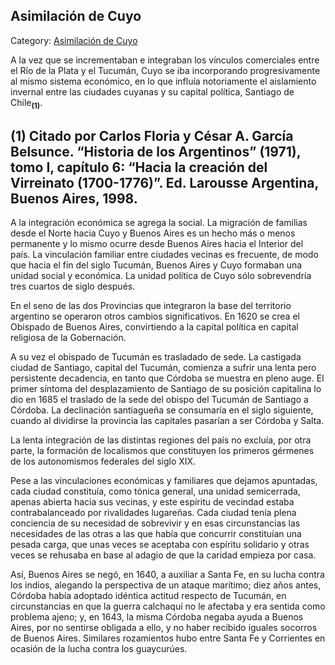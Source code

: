 ## Asimilación de Cuyo

Category: [Asimilación de Cuyo](http://descubrircorrientes.com.ar/2012/index.php/635-historia-desde-el-origen-hasta-1814/corrientes-en-el-siglo-xvii-periodo-1600-1750/asimilacion-de-cuyo)

A la vez que se incrementaban e integraban los vínculos comerciales entre el Río de la Plata y el Tucumán, Cuyo se iba incorporando progresivamente al mismo sistema económico, en lo que influía notoriamente el aislamiento invernal entre las ciudades cuyanas y su capital política, Santiago de Chile<sub><strong>(1)</strong></sub>.

## **(1) Citado por Carlos Floria y César A. García Belsunce. “Historia de los Argentinos” (1971), tomo I, capítulo 6: “Hacia la creación del Virreinato (1700-1776)”. Ed. Larousse Argentina, Buenos Aires, 1998.**

A la integración económica se agrega la social. La migración de familias desde el Norte hacia Cuyo y Buenos Aires es un hecho más o menos permanente y lo mismo ocurre desde Buenos Aires hacia el Interior del país. La vinculación familiar entre ciudades vecinas es frecuente, de modo que hacia el fin del siglo Tucumán, Buenos Aires y Cuyo formaban una unidad social y económica. La unidad política de Cuyo sólo sobrevendría tres cuartos de siglo después.

En el seno de las dos Provincias que integraron la base del territorio argentino se operaron otros cambios significativos. En 1620 se crea el Obispado de Buenos Aires, convirtiendo a la capital política en capital religiosa de la Gobernación.

A su vez el obispado de Tucumán es trasladado de sede. La castigada ciudad de Santiago, capital del Tucumán, comienza a sufrir una lenta pero persistente decadencia, en tanto que Córdoba se muestra en pleno auge. El primer síntoma del desplazamiento de Santiago de su posición capitalina lo dio en 1685 el traslado de la sede del obispo del Tucumán de Santiago a Córdoba. La declinación santiagueña se consumaría en el siglo siguiente, cuando al dividirse la provincia las capitales pasarían a ser Córdoba y Salta.

La lenta integración de las distintas regiones del país no excluía, por otra parte, la formación de localismos que constituyen los primeros gérmenes de los autonomismos federales del siglo XIX.

Pese a las vinculaciones económicas y familiares que dejamos apuntadas, cada ciudad constituía, como tónica general, una unidad semicerrada, apenas abierta hacia sus vecinas, y este espíritu de vecindad estaba contrabalanceado por rivalidades lugareñas. Cada ciudad tenía plena conciencia de su necesidad de sobrevivir y en esas circunstancias las necesidades de las otras a las que había que concurrir constituían una pesada carga, que unas veces se aceptaba con espíritu solidario y otras veces se rehusaba en base al adagio de que la caridad empieza por casa.

Así, Buenos Aires se negó, en 1640, a auxiliar a Santa Fe, en su lucha contra los indios, alegando la perspectiva de un ataque marítimo; diez años antes, Córdoba había adoptado idéntica actitud respecto de Tucumán, en circunstancias en que la guerra calchaquí no le afectaba y era sentida como problema ajeno; y, en 1643, la misma Córdoba negaba ayuda a Buenos Aires, por no sentirse obligada a ello, y no haber recibido iguales socorros de Buenos Aires. Similares rozamientos hubo entre Santa Fe y Corrientes en ocasión de la lucha contra los guaycurúes.